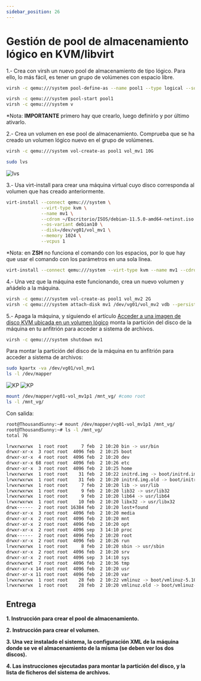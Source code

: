 ```yaml
---
sidebar_position: 26
---
```


# Gestión de pool de almacenamiento lógico en KVM/libvirt

1.- Crea con virsh un nuevo pool de almacenamiento de tipo lógico. Para ello, lo más fácil, es tener un grupo de volúmenes con espacio libre.

```bash
virsh -c qemu:///system pool-define-as --name pool1 --type logical --source-name /dev/vg01

virsh -c qemu:///system pool-start pool1
virsh -c qemu:///system v
```

*Nota: **IMPORTANTE** primero hay que crearlo, luego definirlo y por último ativarlo.


2.- Crea un volumen en ese pool de almacenamiento. Comprueba que se ha creado un volumen lógico nuevo en el grupo de volúmenes.

```bash
virsh -c qemu:///system vol-create-as pool1 vol_mv1 10G

sudo lvs
```

![lvs](/img/SRI+HLC/taller1SRI7.png)


3.- Usa virt-install para crear una máquina virtual cuyo disco corresponda al volumen que has creado anteriormente.

```bash
virt-install --connect qemu:///system \
             --virt-type kvm \
             --name mv1 \
             --cdrom ~/Escritorio/ISOS/debian-11.5.0-amd64-netinst.iso \
             --os-variant debian10 \
             --disk=/dev/vg01/vol_mv1 \
             --memory 1024 \
             --vcpus 1
```

*Nota: en **ZSH** no funciona el comando con los espacios, por lo que hay que usar el comando con los parámetros en una sola línea.

```bash
virt-install --connect qemu:///system --virt-type kvm --name mv1 --cdrom ~/Escritorio/ISOS/debian-11.5.0-amd64-netinst.iso --os-variant debian10 --disk=/dev/vg01/vol_mv1 --memory 1024 --vcpus 1
```


4.- Una vez que la máquina este funcionando, crea un nuevo volumen y añádelo a la máquina.

```bash
virsh -c qemu:///system vol-create-as pool1 vol_mv2 2G
virsh -c qemu:///system attach-disk mv1 /dev/vg01/vol_mv2 vdb --persistent
```


5.- Apaga la máquina, y siguiendo el artículo [Acceder a una imagen de disco KVM ubicada en un volumen lógico](https://albertomolina.wordpress.com/2009/12/14/acceder-a-una-imagen-de-disco-kvm-ubicada-en-un-volumen-logico/) monta la partición del disco de la máquina en tu anfitrión para acceder a sistema de archivos.

```bash
virsh -c qemu:///system shutdown mv1
```

Para montar la partición del disco de la máquina en tu anfitrión para acceder a sistema de archivos:

```bash
sudo kpartx -va /dev/vg01/vol_mv1
ls -l /dev/mapper
```

![KP](/img/SRI+HLC/taller1SRI7-2.png)
![KP](/img/SRI+HLC/taller1SRI7-3.png)


```bash
mount /dev/mapper/vg01-vol_mv1p1 /mnt_vg/ #como root
ls -l /mnt_vg/
```

Con salida:

```bash
root@ThousandSunny:~# mount /dev/mapper/vg01-vol_mv1p1 /mnt_vg/
root@ThousandSunny:~# ls -l /mnt_vg/
total 76

lrwxrwxrwx  1 root root     7 feb  2 10:20 bin -> usr/bin
drwxr-xr-x  3 root root  4096 feb  2 10:25 boot
drwxr-xr-x  4 root root  4096 feb  2 10:20 dev
drwxr-xr-x 68 root root  4096 feb  2 10:26 etc
drwxr-xr-x  3 root root  4096 feb  2 10:25 home
lrwxrwxrwx  1 root root    31 feb  2 10:22 initrd.img -> boot/initrd.img-5.10.0-21-amd64
lrwxrwxrwx  1 root root    31 feb  2 10:20 initrd.img.old -> boot/initrd.img-5.10.0-18-amd64
lrwxrwxrwx  1 root root     7 feb  2 10:20 lib -> usr/lib
lrwxrwxrwx  1 root root     9 feb  2 10:20 lib32 -> usr/lib32
lrwxrwxrwx  1 root root     9 feb  2 10:20 lib64 -> usr/lib64
lrwxrwxrwx  1 root root    10 feb  2 10:20 libx32 -> usr/libx32
drwx------  2 root root 16384 feb  2 10:20 lost+found
drwxr-xr-x  3 root root  4096 feb  2 10:20 media
drwxr-xr-x  2 root root  4096 feb  2 10:20 mnt
drwxr-xr-x  2 root root  4096 feb  2 10:20 opt
drwxr-xr-x  2 root root  4096 sep  3 14:10 proc
drwx------  2 root root  4096 feb  2 10:20 root
drwxr-xr-x  2 root root  4096 feb  2 10:26 run
lrwxrwxrwx  1 root root     8 feb  2 10:20 sbin -> usr/sbin
drwxr-xr-x  2 root root  4096 feb  2 10:20 srv
drwxr-xr-x  2 root root  4096 sep  3 14:10 sys
drwxrwxrwt  7 root root  4096 feb  2 10:36 tmp
drwxr-xr-x 14 root root  4096 feb  2 10:20 usr
drwxr-xr-x 11 root root  4096 feb  2 10:20 var
lrwxrwxrwx  1 root root    28 feb  2 10:22 vmlinuz -> boot/vmlinuz-5.10.0-21-amd64
lrwxrwxrwx  1 root root    28 feb  2 10:20 vmlinuz.old -> boot/vmlinuz-5.10.0-18-amd64
```


## Entrega

**1. Instrucción para crear el pool de almacenamiento.**



**2. Instrucción para crear el volumen.**


**3. Una vez instalado el sistema, la configuración XML de la máquina donde se ve el almacenamiento de la misma (se deben ver los dos discos).**


**4. Las instrucciones ejecutadas para montar la partición del disco, y la lista de ficheros del sistema de archivos.**

